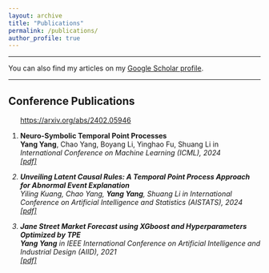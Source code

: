```yaml
---
layout: archive
title: "Publications"
permalink: /publications/
author_profile: true
---
```


***

You can also find my articles on my [Google Scholar profile](https://scholar.google.com/citations?user=epBrjkQAAAAJ&hl=zh-CN&authuser=2).


***

## Conference Publications

<ol>

https://arxiv.org/abs/2402.05946

<li><p> <b>Neuro-Symbolic Temporal Point Processes</b><br>
<b>Yang Yang</b>, Chao Yang, Boyang Li, Yinghao Fu, Shuang Li
in <i>International Conference on Machine Learning (ICML), 2024 <br>
<a href="[https://arxiv.org/abs/2406.03914](https://arxiv.org/abs/2406.03914)" class="textlink" target="_blank">[pdf]</a>
</p>
</li>

<li><p> <b>Unveiling Latent Causal Rules: A Temporal Point Process Approach for Abnormal Event Explanation</b><br>
Yiling Kuang, Chao Yang, <b>Yang Yang</b>, Shuang Li
in <i>International Conference on Artificial Intelligence and Statistics (AISTATS), 2024 <br>
<a href="[https://arxiv.org/abs/2402.05946](https://arxiv.org/abs/2402.05946)" class="textlink" target="_blank">[pdf]</a>
</p>
</li>

<li><p> <b>Jane Street Market Forecast using XGboost and Hyperparameters Optimized by TPE</b><br>
<b>Yang Yang</b>
in <i>IEEE International Conference on Artificial Intelligence and Industrial Design (AIID), 2021 <br>
<a href="[https://ieeexplore.ieee.org/abstract/document/9456538](https://ieeexplore.ieee.org/abstract/document/9456538)" class="textlink" target="_blank">[pdf]</a>
</p>
</li>

</ol>
